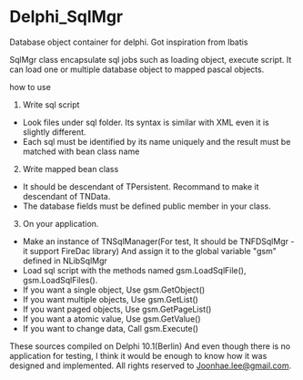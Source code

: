 # Delphi_SqlMgr
Database object container for delphi. Got inspiration from Ibatis 

SqlMgr class encapsulate sql jobs such as loading object, execute script.
It can load one or multiple database object to mapped pascal objects.

how to use 
1. Write sql script
  - Look files under sql folder. Its syntax is similar with XML even it is slightly different.
  - Each sql must be identified by its name uniquely and the result must be matched with bean class name
2. Write mapped bean class
  - It should be descendant of TPersistent. Recommand to make it descendant of TNData.
  - The database fields must be defined public member in your class.
3. On your application.
  - Make an instance of TNSqlManager(For test, It should be TNFDSqlMgr - it support FireDac library)
    And assign it to the global variable "gsm" defined in NLibSqlMgr
  - Load sql script with the methods named gsm.LoadSqlFile(), gsm.LoadSqlFiles().
  - If you want a single object, Use gsm.GetObject()
  - If you want multiple objects, Use gsm.GetList()
  - If you want paged objects, Use gsm.GetPageList()
  - If you want a atomic value, Use gsm.GetValue()
  - If you want to change data, Call gsm.Execute()
  
These sources compiled on Delphi 10.1(Berlin)
And even though there is no application for testing, I think it would be enough to know how it was designed and implemented.
All rights reserved to Joonhae.lee@gmail.com.
  
  
    

